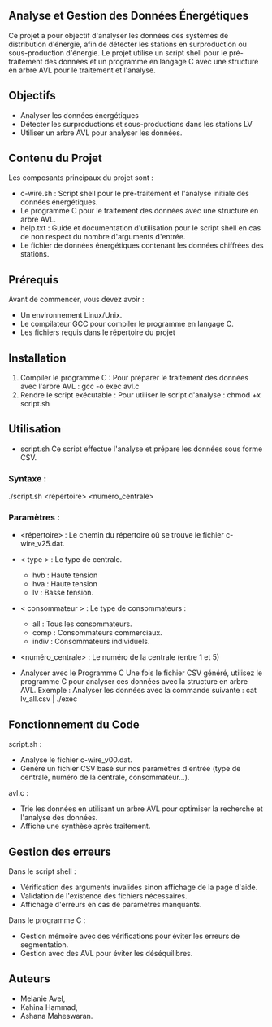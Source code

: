 ## Analyse et Gestion des Données Énergétiques

Ce projet a pour objectif d'analyser les données des systèmes de distribution d'énergie, afin de détecter les stations en surproduction ou sous-production d'énergie. Le projet utilise un script shell pour le pré-traitement des données et un programme en langage C avec une structure en arbre AVL pour le traitement et l'analyse.

##  Objectifs
- Analyser les données énergétiques 
- Détecter les surproductions et sous-productions dans les stations LV
- Utiliser un arbre AVL pour analyser les données.

##  Contenu du Projet
Les composants principaux du projet sont :
- c-wire.sh : Script shell pour le pré-traitement et l'analyse initiale des données énergétiques.
- Le programme C pour le traitement des données avec une structure en arbre AVL.
- help.txt : Guide et documentation d'utilisation pour le script shell en cas de non respect du nombre d'arguments d'entrée.
-  Le fichier de données énergétiques contenant les données chiffrées des stations.
  
##  Prérequis
Avant de commencer, vous devez avoir :
- Un environnement Linux/Unix.
- Le compilateur GCC pour compiler le programme en langage C.
- Les fichiers requis dans le répertoire du projet

##  Installation

1. Compiler le programme C : Pour préparer le traitement des données avec l'arbre AVL : gcc -o exec avl.c 
2. Rendre le script exécutable : Pour utiliser le script d'analyse : chmod +x script.sh

##  Utilisation

- script.sh
Ce script effectue l'analyse et prépare les données sous forme CSV.
### Syntaxe : 
./script.sh <répertoire> <type> <consommateur> <numéro_centrale>
### Paramètres :
- <répertoire> : Le chemin du répertoire où se trouve le fichier c-wire_v25.dat.
- < type > : Le type de centrale.
  - hvb : Haute tension
  - hva : Haute tension
  - lv : Basse tension.
- < consommateur > : Le type de consommateurs :
  - all : Tous les consommateurs.
  - comp : Consommateurs commerciaux.
  - indiv : Consommateurs individuels.
- <numéro_centrale> : Le numéro de la centrale (entre 1 et 5)

- Analyser avec le Programme C
Une fois le fichier CSV généré, utilisez le programme C pour analyser ces données avec la structure en arbre AVL.
Exemple : Analyser les données avec la commande suivante : cat lv_all.csv | ./exec

##  Fonctionnement du Code

 script.sh :
- Analyse le fichier c-wire_v00.dat.
- Génère un fichier CSV basé sur nos paramètres d'entrée (type de centrale, numéro de la centrale, consommateur...).

 avl.c :
- Trie les données en utilisant un arbre AVL pour optimiser la recherche et l'analyse des données.
- Affiche une synthèse après traitement.


##  Gestion des erreurs

Dans le script shell :
- Vérification des arguments invalides sinon affichage de la page d'aide.
- Validation de l'existence des fichiers nécessaires.
- Affichage d'erreurs en cas de paramètres manquants.

Dans le programme C :
- Gestion mémoire avec des vérifications pour éviter les erreurs de segmentation.
- Gestion avec des AVL pour éviter les déséquilibres.



##  Auteurs
- Melanie Avel,
- Kahina Hammad,
- Ashana Maheswaran.




